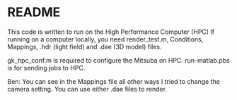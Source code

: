 # README

This code is written to run on the High Performance Computer (HPC)
If running on a computer locally, you need render_test.m, Conditions, Mappings, .hdr (light field) and .dae (3D model) files.

gk_hpc_conf.m is required to configure the Mitsuba on HPC. 
run-matlab.pbs is for sending jobs to HPC. 

Ben: You can see in the Mappings file all other ways I tried to change the camera setting. 
You can use either .dae files to render. 
